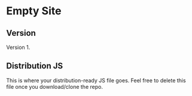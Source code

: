 # Empty Site

## Version

Version 1.

## Distribution JS

This is where your distribution-ready JS file goes. Feel free to delete this file once you download/clone the repo.